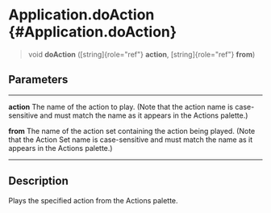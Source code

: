 Application.doAction {#Application.doAction}
====================

> void **doAction** ([string]{role="ref"} **action**,
> [string]{role="ref"} **from**)

Parameters
----------

  ------------ ------------------------------------------------------------------
  **action**   The name of the action to play. (Note that the action name is
               case-sensitive and must match the name as it appears in the
               Actions palette.)

  **from**     The name of the action set containing the action being played.
               (Note that the Action Set name is case-sensitive and must match
               the name as it appears in the Actions palette.)
  ------------ ------------------------------------------------------------------

Description
-----------

Plays the specified action from the Actions palette.
